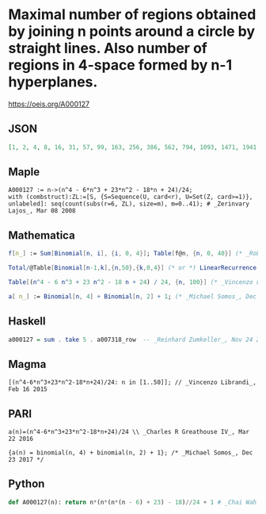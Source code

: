 # Maximal number of regions obtained by joining n points around a circle by straight lines\. Also number of regions in 4\-space formed by n\-1 hyperplanes\.
https://oeis.org/A000127
## JSON
```JSON
[1, 2, 4, 8, 16, 31, 57, 99, 163, 256, 386, 562, 794, 1093, 1471, 1941, 2517, 3214, 4048, 5036, 6196, 7547, 9109, 10903, 12951, 15276, 17902, 20854, 24158, 27841, 31931, 36457, 41449, 46938, 52956, 59536, 66712, 74519, 82993, 92171, 102091, 112792, 124314, 136698]
```
## Maple
```Maple
A000127 := n->(n^4 - 6*n^3 + 23*n^2 - 18*n + 24)/24;
with (combstruct):ZL:=[S, {S=Sequence(U, card<r), U=Set(Z, card>=1)}, unlabeled]: seq(count(subs(r=6, ZL), size=m), m=0..41); # _Zerinvary Lajos_, Mar 08 2008
```
## Mathematica
```Mathematica
f[n_] := Sum[Binomial[n, i], {i, 0, 4}]; Table[f@n, {n, 0, 40}] (* _Robert G. Wilson v_, Jun 29 2007 *)
```
```Mathematica
Total/@Table[Binomial[n-1,k],{n,50},{k,0,4}] (* or *) LinearRecurrence[ {5,-10,10,-5,1},{1,2,4,8,16},50] (* _Harvey P. Dale_, Aug 24 2011 *)
```
```Mathematica
Table[(n^4 - 6 n^3 + 23 n^2 - 18 n + 24) / 24, {n, 100}] (* _Vincenzo Librandi_, Feb 16 2015 *)
```
```Mathematica
a[ n_] := Binomial[n, 4] + Binomial[n, 2] + 1; (* _Michael Somos_, Dec 23 2017 *)
```
## Haskell
```Haskell
a000127 = sum . take 5 . a007318_row  -- _Reinhard Zumkeller_, Nov 24 2012
```
## Magma
```Magma
[(n^4-6*n^3+23*n^2-18*n+24)/24: n in [1..50]]; // _Vincenzo Librandi_, Feb 16 2015
```
## PARI
```PARI
a(n)=(n^4-6*n^3+23*n^2-18*n+24)/24 \\ _Charles R Greathouse IV_, Mar 22 2016
```
```PARI
{a(n) = binomial(n, 4) + binomial(n, 2) + 1}; /* _Michael Somos_, Dec 23 2017 */
```
## Python
```Python
def A000127(n): return n*(n*(n*(n - 6) + 23) - 18)//24 + 1 # _Chai Wah Wu_, Sep 18 2021
```
